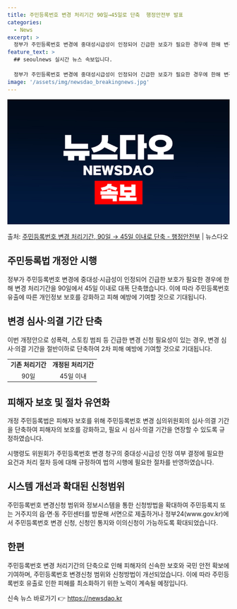 ```yaml
---
title: 주민등록번호 변경 처리기간 90일→45일로 단축  행정안전부 발표
categories:
  - News
excerpt: >
  정부가 주민등록번호 변경에 중대성시급성이 인정되어 긴급한 보호가 필요한 경우에 한해 변경 처리기간을 90일에…
feature_text: >
  ## seoulnews 실시간 뉴스 속보입니다.

  정부가 주민등록번호 변경에 중대성시급성이 인정되어 긴급한 보호가 필요한 경우에 한해 변경 처리기간을 90일에…
image: '/assets/img/newsdao_breakingnews.jpg'
---
```


![뉴스다오 속보](/assets/img/newsdao_breakingnews.jpg)

<p>출처: <a href="https://newsdao.kr/3168" rel="dofollow">주민등록번호 변경 처리기간, 90일 → 45일 이내로 단축 - 행정안전부</a> | 뉴스다오</p>

<h2 data-ke-size="size26">주민등록법 개정안 시행</h2>
<p data-ke-size="size16">정부가 주민등록번호 변경에 중대성·시급성이 인정되어 긴급한 보호가 필요한 경우에 한해 변경 처리기간을 90일에서 45일 이내로 대폭 단축했습니다. 이에 따라 주민등록번호 유출에 따른 개인정보 보호를 강화하고 피해 예방에 기여할 것으로 기대됩니다.</p>

<h2 data-ke-size="size26">변경 심사·의결 기간 단축</h2>
<p data-ke-size="size16">이번 개정안으로 성폭력, 스토킹 범죄 등 긴급한 변경 신청 필요성이 있는 경우, 변경 심사·의결 기간을 절반이하로 단축하여 2차 피해 예방에 기여할 것으로 기대됩니다.</p>

<table>
	<tr>
		<td style="text-align: center; height: 17px;"><b>기존 처리기간</b></td>
		<td style="text-align: center; height: 17px;"><b>개정된 처리기간</b></td>
	</tr>
	<tr>
		<td style="text-align: center; height: 17px;">90일</td>
		<td style="text-align: center; height: 17px;">45일 이내</td>
	</tr>
</table>

<h2 data-ke-size="size26">피해자 보호 및 절차 유연화</h2>
<p data-ke-size="size16">개정 주민등록법은 피해자 보호를 위해 주민등록번호 변경 심의위원회의 심사·의결 기간을 단축하여 피해자의 보호를 강화하고, 필요 시 심사·의결 기간을 연장할 수 있도록 규정하였습니다.</p>
<p data-ke-size="size16">시행령도 위원회가 주민등록번호 변경 청구의 중대성·시급성 인정 여부 결정에 필요한 요건과 처리 절차 등에 대해 규정하여 법의 시행에 필요한 절차를 반영하였습니다.</p>

<h2 data-ke-size="size26">시스템 개선과 확대된 신청범위</h2>
<p data-ke-size="size16">주민등록번호 변경신청 범위와 정보시스템을 통한 신청방법을 확대하여 주민등록지 또는 거주지의 읍·면·동 주민센터를 방문해 서면으로 제출하거나 정부24(www.gov.kr)에서 주민등록번호 변경 신청, 신청인 통지와 이의신청이 가능하도록 확대되었습니다.</p>

<h2 data-ke-size="size26">한편</h2>
<p data-ke-size="size16">주민등록번호 변경 처리기간의 단축으로 인해 피해자의 신속한 보호와 국민 안전 확보에 기여하며, 주민등록번호 변경신청 범위와 신청방법이 개선되었습니다. 이에 따라 주민등록번호 유출로 인한 피해를 최소화하기 위한 노력이 계속될 예정입니다.</p>
 

신속 뉴스 바로가기 👉 <a href="https://newsdao.kr" rel="dofollow">https://newsdao.kr</a>


